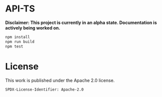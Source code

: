 # API-TS

**Disclaimer: This project is currently in an alpha state. Documentation is actively
being worked on.**

```sh
npm install
npm run build
npm test
```

# License

This work is published under the Apache 2.0 license.

`SPDX-License-Identifier: Apache-2.0`
